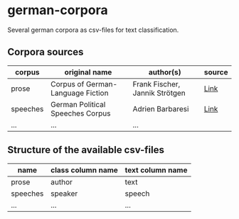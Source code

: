 # german-corpora
Several german corpora as csv-files for text classification.

## Corpora sources

| corpus | original name | author(s) | source |
| --- |---| ---| --- |
| prose | Corpus of German-Language Fiction | Frank Fischer, Jannik Strötgen | [Link](https://figshare.com/articles/Corpus_of_German-Language_Fiction_txt_/4524680/1) |
| speeches | German Political Speeches Corpus | Adrien Barbaresi | [Link](https://adrien.barbaresi.eu/corpora/speeches/#data) |
| ... | ... | ... |

## Structure of the available csv-files

| name | class column name | text column name |
| --- | --- | --- |
| prose | author | text |
| speeches | speaker| speech |
| ... | ... | ... |

